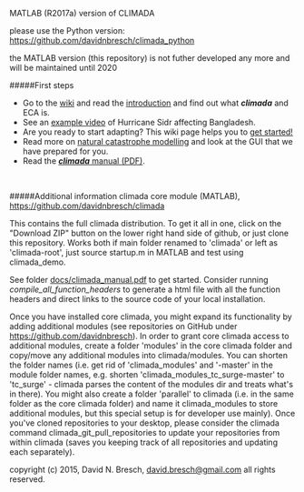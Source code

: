 MATLAB (R2017a) version of CLIMADA

please use the Python version: https://github.com/davidnbresch/climada_python

the MATLAB version (this repository) is not futher developed any more and will be maintained until 2020

#####First steps
* Go to the [wiki](../../wiki/Home) and read the [introduction](../../wiki/Home) and find out what _**climada**_ and ECA is. 
* See an [example video](../../wiki/NatCat-modelling#example-hurricane-sidr-affects-bangladesh) of Hurricane Sidr affecting Bangladesh. 
* Are you ready to start adapting? This wiki page helps you to [get started!](../../wiki/Getting-started)  
* Read more on [natural catastrophe modelling](../../wiki/NatCat-modelling) and look at the GUI that we have prepared for you.
* Read the [***climada*** manual (PDF)](/docs/climada_manual.pdf?raw=true).


<br>

#####Additional information
climada core module (MATLAB), https://github.com/davidnbresch/climada

This contains the full climada distribution. To get it all in one, click on the "Download ZIP" button on the lower right hand side of github, or just clone this repository. Works both if main folder renamed to 'climada' or left as 'climada-root', just source startup.m in MATLAB and test using climada_demo.

See folder [docs/climada_manual.pdf](https://github.com/davidnbresch/climada/blob/master/docs/climada_manual.pdf?raw=true) to get started. Consider running *compile_all_function_headers* to generate a html file with all the function headers and direct links to the source code of your local installation.

Once you have installed core climada, you might expand its functionality by adding additional modules (see repositories on GitHub under https://github.com/davidnbresch). In order to grant core climada access to additional modules, create a folder 'modules' in the core climada folder and copy/move any additional modules into climada/modules. You can shorten the folder names (i.e. get rid of 'climada_modules' and '-master' in the module folder names, e.g. shorten 'climada_modules_tc_surge-master' to 'tc_surge' - climada parses the content of the modules dir and treats what's in there). You might also create a folder 'parallel' to climada (i.e. in the same folder as the core climada folder) and name it climada_modules to store additional modules, but this special setup is for developer use mainly). Once you've cloned repositories to your desktop, please consider the climada command climada_git_pull_repositories to update your repositories from within climada (saves you keeping track of all repositories and updating each separately).

copyright (c) 2015, David N. Bresch, david.bresch@gmail.com
all rights reserved.
